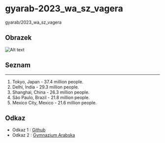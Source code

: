 # gyarab-2023_wa_sz_vagera

gyarab/2023_wa_sz_vagera

## Obrazek
![Alt text](https://www.simplilearn.com/ice9/free_resources_article_thumb/what_is_image_Processing.jpg)
## Seznam
***
1. Tokyo, Japan - 37.4 million people.
2. Delhi, India - 29.3 million people.
3. Shanghai, China - 26.3 million people.
4. São Paulo, Brazil - 21.8 million people.
5. Mexico City, Mexico - 21.6 million people.
## Odkaz
* Odkaz 1 : [Github](https://github.com/gyarab/2023_wa_sz_vagera)
* Odkaz 2 : [Gymnazium Arabska](https://www.gyarab.cz/)

